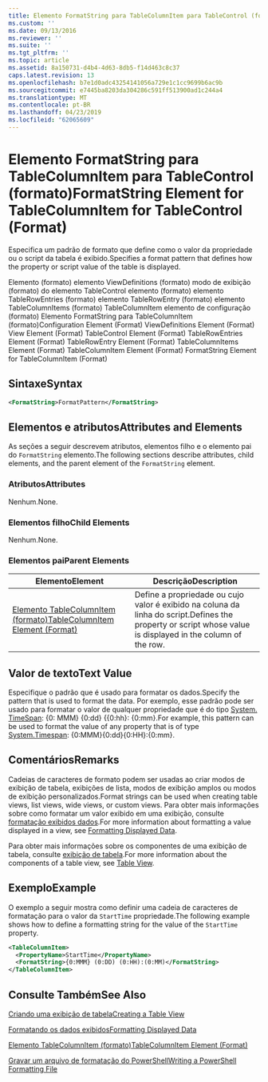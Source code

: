 ```yaml
---
title: Elemento FormatString para TableColumnItem para TableControl (formato) | Microsoft Docs
ms.custom: ''
ms.date: 09/13/2016
ms.reviewer: ''
ms.suite: ''
ms.tgt_pltfrm: ''
ms.topic: article
ms.assetid: 8a150731-d4b4-4d63-8db5-f14d463c8c37
caps.latest.revision: 13
ms.openlocfilehash: b7e1d0adc43254141056a729e1c1cc9699b6ac9b
ms.sourcegitcommit: e7445ba8203da304286c591ff513900ad1c244a4
ms.translationtype: MT
ms.contentlocale: pt-BR
ms.lasthandoff: 04/23/2019
ms.locfileid: "62065609"
---
```

# <a name="formatstring-element-for-tablecolumnitem-for-tablecontrol-format"></a><span data-ttu-id="f3e41-102">Elemento FormatString para TableColumnItem para TableControl (formato)</span><span class="sxs-lookup"><span data-stu-id="f3e41-102">FormatString Element for TableColumnItem for TableControl (Format)</span></span>

<span data-ttu-id="f3e41-103">Especifica um padrão de formato que define como o valor da propriedade ou o script da tabela é exibido.</span><span class="sxs-lookup"><span data-stu-id="f3e41-103">Specifies a format pattern that defines how the property or script value of the table is displayed.</span></span>

<span data-ttu-id="f3e41-104">Elemento (formato) elemento ViewDefinitions (formato) modo de exibição (formato) do elemento TableControl elemento (formato) elemento TableRowEntries (formato) elemento TableRowEntry (formato) elemento TableColumnItems (formato) TableColumnItem elemento de configuração (formato) Elemento FormatString para TableColumnItem (formato)</span><span class="sxs-lookup"><span data-stu-id="f3e41-104">Configuration Element (Format) ViewDefinitions Element (Format) View Element (Format) TableControl Element (Format) TableRowEntries Element (Format) TableRowEntry Element (Format) TableColumnItems Element (Format) TableColumnItem Element (Format) FormatString Element for TableColumnItem (Format)</span></span>

## <a name="syntax"></a><span data-ttu-id="f3e41-105">Sintaxe</span><span class="sxs-lookup"><span data-stu-id="f3e41-105">Syntax</span></span>

```xml
<FormatString>FormatPattern</FormatString>
```

## <a name="attributes-and-elements"></a><span data-ttu-id="f3e41-106">Elementos e atributos</span><span class="sxs-lookup"><span data-stu-id="f3e41-106">Attributes and Elements</span></span>

<span data-ttu-id="f3e41-107">As seções a seguir descrevem atributos, elementos filho e o elemento pai do `FormatString` elemento.</span><span class="sxs-lookup"><span data-stu-id="f3e41-107">The following sections describe attributes, child elements, and the parent element of the `FormatString` element.</span></span>

### <a name="attributes"></a><span data-ttu-id="f3e41-108">Atributos</span><span class="sxs-lookup"><span data-stu-id="f3e41-108">Attributes</span></span>

<span data-ttu-id="f3e41-109">Nenhum.</span><span class="sxs-lookup"><span data-stu-id="f3e41-109">None.</span></span>

### <a name="child-elements"></a><span data-ttu-id="f3e41-110">Elementos filho</span><span class="sxs-lookup"><span data-stu-id="f3e41-110">Child Elements</span></span>

<span data-ttu-id="f3e41-111">Nenhum.</span><span class="sxs-lookup"><span data-stu-id="f3e41-111">None.</span></span>

### <a name="parent-elements"></a><span data-ttu-id="f3e41-112">Elementos pai</span><span class="sxs-lookup"><span data-stu-id="f3e41-112">Parent Elements</span></span>

|<span data-ttu-id="f3e41-113">Elemento</span><span class="sxs-lookup"><span data-stu-id="f3e41-113">Element</span></span>|<span data-ttu-id="f3e41-114">Descrição</span><span class="sxs-lookup"><span data-stu-id="f3e41-114">Description</span></span>|
|-------------|-----------------|
|[<span data-ttu-id="f3e41-115">Elemento TableColumnItem (formato)</span><span class="sxs-lookup"><span data-stu-id="f3e41-115">TableColumnItem Element (Format)</span></span>](./tablecolumnitem-element-for-tablecolumnitems-for-tablecontrol-format.md)|<span data-ttu-id="f3e41-116">Define a propriedade ou cujo valor é exibido na coluna da linha do script.</span><span class="sxs-lookup"><span data-stu-id="f3e41-116">Defines the property or script whose value is displayed in the column of the row.</span></span>|

## <a name="text-value"></a><span data-ttu-id="f3e41-117">Valor de texto</span><span class="sxs-lookup"><span data-stu-id="f3e41-117">Text Value</span></span>

<span data-ttu-id="f3e41-118">Especifique o padrão que é usado para formatar os dados.</span><span class="sxs-lookup"><span data-stu-id="f3e41-118">Specify the pattern that is used to format the data.</span></span> <span data-ttu-id="f3e41-119">Por exemplo, esse padrão pode ser usado para formatar o valor de qualquer propriedade que é do tipo [System. TimeSpan](/dotnet/api/System.TimeSpan): {0: MMM} {0:dd} {{0:hh}: {0:mm}.</span><span class="sxs-lookup"><span data-stu-id="f3e41-119">For example, this pattern can be used to format the value of any property that is of type [System.Timespan](/dotnet/api/System.TimeSpan): {0:MMM}{0:dd}{0:HH}:{0:mm}.</span></span>

## <a name="remarks"></a><span data-ttu-id="f3e41-120">Comentários</span><span class="sxs-lookup"><span data-stu-id="f3e41-120">Remarks</span></span>

<span data-ttu-id="f3e41-121">Cadeias de caracteres de formato podem ser usadas ao criar modos de exibição de tabela, exibições de lista, modos de exibição amplos ou modos de exibição personalizados.</span><span class="sxs-lookup"><span data-stu-id="f3e41-121">Format strings can be used when creating table views, list views, wide views, or custom views.</span></span> <span data-ttu-id="f3e41-122">Para obter mais informações sobre como formatar um valor exibido em uma exibição, consulte [formatação exibidos dados](./formatting-displayed-data.md).</span><span class="sxs-lookup"><span data-stu-id="f3e41-122">For more information about formatting a value displayed in a view, see [Formatting Displayed Data](./formatting-displayed-data.md).</span></span>

<span data-ttu-id="f3e41-123">Para obter mais informações sobre os componentes de uma exibição de tabela, consulte [exibição de tabela](./creating-a-table-view.md).</span><span class="sxs-lookup"><span data-stu-id="f3e41-123">For more information about the components of a table view, see [Table View](./creating-a-table-view.md).</span></span>

## <a name="example"></a><span data-ttu-id="f3e41-124">Exemplo</span><span class="sxs-lookup"><span data-stu-id="f3e41-124">Example</span></span>

<span data-ttu-id="f3e41-125">O exemplo a seguir mostra como definir uma cadeia de caracteres de formatação para o valor da `StartTime` propriedade.</span><span class="sxs-lookup"><span data-stu-id="f3e41-125">The following example shows how to define a formatting string for the value of the `StartTime` property.</span></span>

```xml
<TableColumnItem>
  <PropertyName>StartTime</PropertyName>
  <FormatString>{0:MMM} (0:DD) (0:HH):(0:MM)</FormatString>
</TableColumnItem>
```

## <a name="see-also"></a><span data-ttu-id="f3e41-126">Consulte Também</span><span class="sxs-lookup"><span data-stu-id="f3e41-126">See Also</span></span>

[<span data-ttu-id="f3e41-127">Criando uma exibição de tabela</span><span class="sxs-lookup"><span data-stu-id="f3e41-127">Creating a Table View</span></span>](./creating-a-table-view.md)

[<span data-ttu-id="f3e41-128">Formatando os dados exibidos</span><span class="sxs-lookup"><span data-stu-id="f3e41-128">Formatting Displayed Data</span></span>](./formatting-displayed-data.md)

[<span data-ttu-id="f3e41-129">Elemento TableColumnItem (formato)</span><span class="sxs-lookup"><span data-stu-id="f3e41-129">TableColumnItem Element (Format)</span></span>](./tablecolumnitem-element-for-tablecolumnitems-for-tablecontrol-format.md)

[<span data-ttu-id="f3e41-130">Gravar um arquivo de formatação do PowerShell</span><span class="sxs-lookup"><span data-stu-id="f3e41-130">Writing a PowerShell Formatting File</span></span>](./writing-a-powershell-formatting-file.md)
